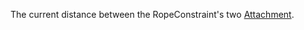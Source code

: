 The current distance between the RopeConstraint's two [Attachment](https://create.roblox.com/docs/reference/engine/classes/Attachment).